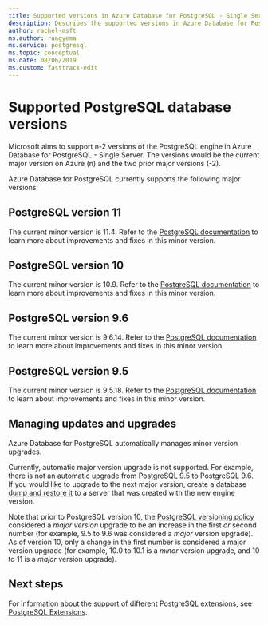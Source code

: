 ```yaml
---
title: Supported versions in Azure Database for PostgreSQL - Single Server
description: Describes the supported versions in Azure Database for PostgreSQL - Single Server.
author: rachel-msft
ms.author: raagyema
ms.service: postgresql
ms.topic: conceptual
ms.date: 08/06/2019
ms.custom: fasttrack-edit
---
```

# Supported PostgreSQL database versions
Microsoft aims to support n-2 versions of the PostgreSQL engine in Azure Database for PostgreSQL - Single Server. The versions would be the current major version on Azure (n) and the two prior major versions (-2).

Azure Database for PostgreSQL currently supports the following major versions:

## PostgreSQL version 11
The current minor version is 11.4. Refer to the [PostgreSQL documentation](https://www.postgresql.org/docs/11/static/release-11-4.html) to learn more about improvements and fixes in this minor version.

## PostgreSQL version 10
The current minor version is 10.9. Refer to the [PostgreSQL documentation](https://www.postgresql.org/docs/10/static/release-10-9.html) to learn more about improvements and fixes in this minor version.

## PostgreSQL version 9.6
The current minor version is 9.6.14. Refer to the [PostgreSQL documentation](https://www.postgresql.org/docs/9.6/static/release-9-6-14.html) to learn more about improvements and fixes in this minor version.

## PostgreSQL version 9.5
The current minor version is 9.5.18. Refer to the [PostgreSQL documentation](https://www.postgresql.org/docs/9.5/static/release-9-5-18.html) to learn about improvements and fixes in this minor version.

## Managing updates and upgrades
Azure Database for PostgreSQL automatically manages minor version upgrades. 

Currently, automatic major version upgrade is not supported. For example, there is not an automatic upgrade from PostgreSQL 9.5 to PostgreSQL 9.6. If you would like to upgrade to the next major version, create a database [dump and restore it](./howto-migrate-using-dump-and-restore.md) to a server that was created with the new engine version.

Note that prior to PostgreSQL version 10, the [PostgreSQL versioning policy](https://www.postgresql.org/support/versioning/) considered a _major version_ upgrade to be an increase in the first _or_ second number (for example, 9.5 to 9.6 was considered a _major_ version upgrade).
As of version 10, only a change in the first number is considered a major version upgrade (for example, 10.0 to 10.1 is a _minor_ version upgrade, and 10 to 11 is a _major_ version upgrade).

## Next steps
For information about the support of different PostgreSQL extensions, see [PostgreSQL Extensions](concepts-extensions.md).
